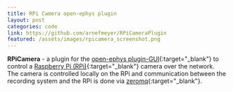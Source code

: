 ```yaml
---
title: RPi Camera open-ephys plugin
layout: post
categories: code
link: https://github.com/arnefmeyer/RPiCameraPlugin
featured: /assets/images/rpicamera_screenshot.png
---
```


**RPiCamera** - a plugin for the [open-ephys plugin-GUI](https://github.com/open-ephys/plugin-GUI/){:target="_blank"} to control a [Raspberry Pi (RPi)](https://www.raspberrypi.org/){:target="_blank"} camera over the network. The camera is controlled locally on the RPi and communication between the recording system and the RPi is done via [zeromq](http://zeromq.org/){:target="_blank"}.
